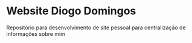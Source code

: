 # Website Diogo Domingos
Repositório para desenvolvimento de site pessoal para centralização de informações sobre mim
